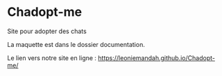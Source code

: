 # Chadopt-me
Site pour adopter des chats

La maquette est dans le dossier documentation.

Le lien vers notre site en ligne : https://leoniemandah.github.io/Chadopt-me/
